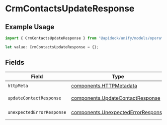 # CrmContactsUpdateResponse

## Example Usage

```typescript
import { CrmContactsUpdateResponse } from "@apideck/unify/models/operations";

let value: CrmContactsUpdateResponse = {};
```

## Fields

| Field                                                                                    | Type                                                                                     | Required                                                                                 | Description                                                                              |
| ---------------------------------------------------------------------------------------- | ---------------------------------------------------------------------------------------- | ---------------------------------------------------------------------------------------- | ---------------------------------------------------------------------------------------- |
| `httpMeta`                                                                               | [components.HTTPMetadata](../../models/components/httpmetadata.md)                       | :heavy_check_mark:                                                                       | N/A                                                                                      |
| `updateContactResponse`                                                                  | [components.UpdateContactResponse](../../models/components/updatecontactresponse.md)     | :heavy_minus_sign:                                                                       | Contact updated                                                                          |
| `unexpectedErrorResponse`                                                                | [components.UnexpectedErrorResponse](../../models/components/unexpectederrorresponse.md) | :heavy_minus_sign:                                                                       | Unexpected error                                                                         |